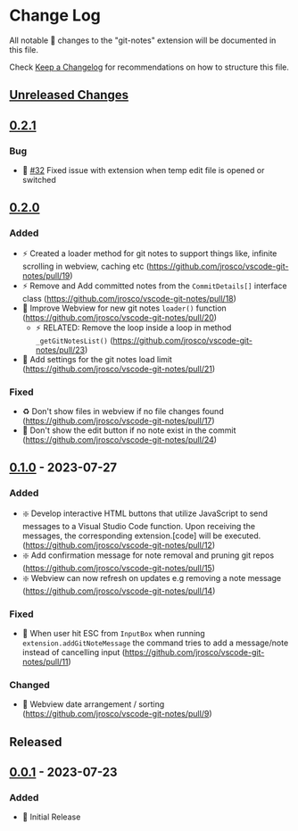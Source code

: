 # Change Log

All notable 🔖 changes to the "git-notes" extension will be documented in this file.

Check [Keep a Changelog](http://keepachangelog.com/) for recommendations on how to structure this file.

## [Unreleased Changes]

## [0.2.1]

### Bug

- 🐛 [#32](https://github.com/jrosco/vscode-git-notes/pull/32) Fixed issue with extension when temp edit file is opened or switched

## [0.2.0]

### Added

- ⚡ Created a loader method for git notes to support things like, infinite scrolling in webview, caching etc (<https://github.com/jrosco/vscode-git-notes/pull/19>)
- ⚡ Remove and Add committed notes from the `CommitDetails[]` interface class (<https://github.com/jrosco/vscode-git-notes/pull/18>)
- 💄 Improve Webview for new git notes `loader()` function (<https://github.com/jrosco/vscode-git-notes/pull/20>)
  - ⚡ RELATED: Remove the loop inside a loop in method `_getGitNotesList()` (<https://github.com/jrosco/vscode-git-notes/pull/23>)
- 🍻 Add settings for the git notes load limit (<https://github.com/jrosco/vscode-git-notes/pull/21>)
  
### Fixed

- ♻️ Don't show files in webview if no file changes found (<https://github.com/jrosco/vscode-git-notes/pull/17>)
- 🐛 Don't show the edit button if no note exist in the commit (<https://github.com/jrosco/vscode-git-notes/pull/24>)

## [0.1.0] - 2023-07-27

### Added

- ❇️ Develop interactive HTML buttons that utilize JavaScript to send messages to a Visual Studio Code function. Upon receiving the messages, the corresponding extension.[code] will be executed. (<https://github.com/jrosco/vscode-git-notes/pull/12>)
- ❇️ Add confirmation message for note removal and pruning git repos (<https://github.com/jrosco/vscode-git-notes/pull/15>)
- ❇️ Webview can now refresh on updates e.g removing a note message (<https://github.com/jrosco/vscode-git-notes/pull/14>)

### Fixed

- 🐛 When user hit ESC from `InputBox` when running `extension.addGitNoteMessage` the command tries to add a message/note instead of cancelling input (<https://github.com/jrosco/vscode-git-notes/pull/11>)

### Changed

- 🍻 Webview date arrangement / sorting (<https://github.com/jrosco/vscode-git-notes/pull/9>)

## Released

## [0.0.1] - 2023-07-23

### Added

- 🔖 Initial Release

[Unreleased Changes]: https://github.com/jrosco/vscode-git-notes/compare/0.1.0...HEAD

[0.0.1]: https://github.com/jrosco/vscode-git-notes/compare/a9fdfb1...0.0.1
[0.1.0]: https://github.com/jrosco/vscode-git-notes/compare/0.0.1...0.1.0
[0.2.0]: https://github.com/jrosco/vscode-git-notes/compare/0.1.0...0.2.0
[0.2.1]: https://github.com/jrosco/vscode-git-notes/compare/0.2.0...0.2.1-patches

